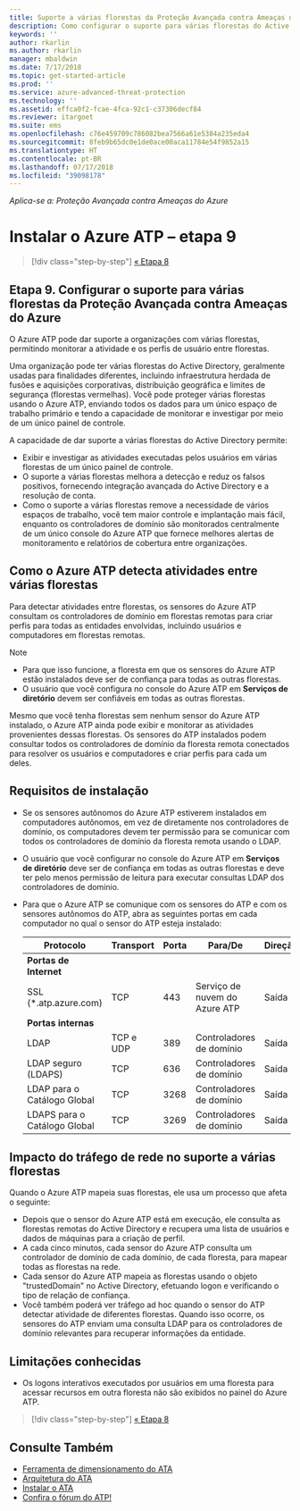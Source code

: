 ```yaml
---
title: Suporte a várias florestas da Proteção Avançada contra Ameaças do Azure | Microsoft Docs
description: Como configurar o suporte para várias florestas do Active Directory no Azure ATP.
keywords: ''
author: rkarlin
ms.author: rkarlin
manager: mbaldwin
ms.date: 7/17/2018
ms.topic: get-started-article
ms.prod: ''
ms.service: azure-advanced-threat-protection
ms.technology: ''
ms.assetid: effca0f2-fcae-4fca-92c1-c37306decf84
ms.reviewer: itargoet
ms.suite: ems
ms.openlocfilehash: c76e459709c786082bea7566a61e5384a235eda4
ms.sourcegitcommit: 8feb9b65dc0e1de0ace00aca11784e54f9852a15
ms.translationtype: HT
ms.contentlocale: pt-BR
ms.lasthandoff: 07/17/2018
ms.locfileid: "39098178"
---
```

*Aplica-se a: Proteção Avançada contra Ameaças do Azure*

# <a name="install-azure-atp---step-9"></a>Instalar o Azure ATP – etapa 9

>[!div class="step-by-step"]
[« Etapa 8](install-atp-step8-samr.md)

## <a name="step-9--set-up-azure-advanced-threat-protection-multi-forest-support"></a>Etapa 9.  Configurar o suporte para várias florestas da Proteção Avançada contra Ameaças do Azure

O Azure ATP pode dar suporte a organizações com várias florestas, permitindo monitorar a atividade e os perfis de usuário entre florestas. 

Uma organização pode ter várias florestas do Active Directory, geralmente usadas para finalidades diferentes, incluindo infraestrutura herdada de fusões e aquisições corporativas, distribuição geográfica e limites de segurança (florestas vermelhas). Você pode proteger várias florestas usando o Azure ATP, enviando todos os dados para um único espaço de trabalho primário e tendo a capacidade de monitorar e investigar por meio de um único painel de controle.

A capacidade de dar suporte a várias florestas do Active Directory permite:
-   Exibir e investigar as atividades executadas pelos usuários em várias florestas de um único painel de controle. 
-   O suporte a várias florestas melhora a detecção e reduz os falsos positivos, fornecendo integração avançada do Active Directory e a resolução de conta. 
-   Como o suporte a várias florestas remove a necessidade de vários espaços de trabalho, você tem maior controle e implantação mais fácil, enquanto os controladores de domínio são monitorados centralmente de um único console do Azure ATP que fornece melhores alertas de monitoramento e relatórios de cobertura entre organizações.


## <a name="how-azure-atp-detects-activities-across-multiple-forests"></a>Como o Azure ATP detecta atividades entre várias florestas 

Para detectar atividades entre florestas, os sensores do Azure ATP consultam os controladores de domínio em florestas remotas para criar perfis para todas as entidades envolvidas, incluindo usuários e computadores em florestas remotas. 

> [!NOTE]
> - Para que isso funcione, a floresta em que os sensores do Azure ATP estão instalados deve ser de confiança para todas as outras florestas.
> - O usuário que você configura no console do Azure ATP em **Serviços de diretório** devem ser confiáveis em todas as outras florestas.


Mesmo que você tenha florestas sem nenhum sensor do Azure ATP instalado, o Azure ATP ainda pode exibir e monitorar as atividades provenientes dessas florestas. Os sensores do ATP instalados podem consultar todos os controladores de domínio da floresta remota conectados para resolver os usuários e computadores e criar perfis para cada um deles. 

## <a name="installation-requirements"></a>Requisitos de instalação 

-   Se os sensores autônomos do Azure ATP estiverem instalados em computadores autônomos, em vez de diretamente nos controladores de domínio, os computadores devem ter permissão para se comunicar com todos os controladores de domínio da floresta remota usando o LDAP. 
- O usuário que você configurar no console do Azure ATP em **Serviços de diretório** deve ser de confiança em todas as outras florestas e deve ter pelo menos permissão de leitura para executar consultas LDAP dos controladores de domínio.

- Para que o Azure ATP se comunique com os sensores do ATP e com os sensores autônomos do ATP, abra as seguintes portas em cada computador no qual o sensor do ATP esteja instalado:

 
  |Protocolo|Transport|Porta|Para/De|Direção|
  |----|----|----|----|----|
  |**Portas de Internet**||||
  |SSL (*.atp.azure.com)|TCP|443|Serviço de nuvem do Azure ATP|Saída|
  |**Portas internas**||||           
  |LDAP|TCP e UDP|389|Controladores de domínio|Saída|
  |LDAP seguro (LDAPS)|TCP|636|Controladores de domínio|Saída|
  |LDAP para o Catálogo Global|TCP|3268|Controladores de domínio|Saída|
  |LDAPS para o Catálogo Global|TCP|3269|Controladores de domínio|Saída|


## <a name="multi-forest-support-network-traffic-impact"></a>Impacto do tráfego de rede no suporte a várias florestas 

Quando o Azure ATP mapeia suas florestas, ele usa um processo que afeta o seguinte:

-   Depois que o sensor do Azure ATP está em execução, ele consulta as florestas remotas do Active Directory e recupera uma lista de usuários e dados de máquinas para a criação de perfil.
-   A cada cinco minutos, cada sensor do Azure ATP consulta um controlador de domínio de cada domínio, de cada floresta, para mapear todas as florestas na rede.
-   Cada sensor do Azure ATP mapeia as florestas usando o objeto "trustedDomain" no Active Directory, efetuando logon e verificando o tipo de relação de confiança.
-   Você também poderá ver tráfego ad hoc quando o sensor do ATP detectar atividade de diferentes florestas. Quando isso ocorre, os sensores do ATP enviam uma consulta LDAP para os controladores de domínio relevantes para recuperar informações da entidade. 

## <a name="known-limitations"></a>Limitações conhecidas
-   Os logons interativos executados por usuários em uma floresta para acessar recursos em outra floresta não são exibidos no painel do Azure ATP.


>[!div class="step-by-step"]
[« Etapa 8](install-atp-step8-samr.md)


## <a name="see-also"></a>Consulte Também
- [Ferramenta de dimensionamento do ATA](http://aka.ms/aatpsizingtool)
- [Arquitetura do ATA](atp-architecture.md)
- [Instalar o ATA](install-atp-step1.md)
- [Confira o fórum do ATP!](https://aka.ms/azureatpcommunity)

